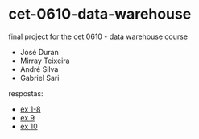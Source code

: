 # cet-0610-data-warehouse
final project for the cet 0610 - data warehouse course

- José Duran
- Mirray Teixeira
- André Silva
- Gabriel Sari

respostas:

- [ex 1-8](./lab03.ipynb)
- [ex 9](./lab04.ipynb)
- [ex 10](./lab08.ipynb)
